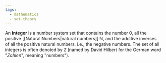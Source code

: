 ```yaml
---
tags:
  - mathematics
  - set-theory
---
```

An **integer** is a number system set that contains the number $0$, all the positive [[Natural Numbers|natural numbers]] $\mathbb{N}$, and the additive inverses of all the positive natural numbers, i.e., the negative numbers. The set of all integers is often denoted by $\mathbb{Z}$ (named by David Hilbert for the German word "*Zahlen*", meaning "numbers"). 
